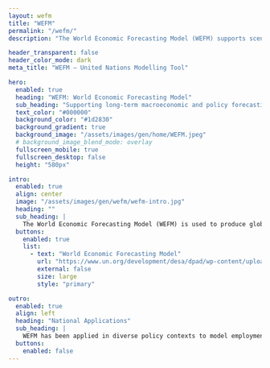 ```yaml
---
layout: wefm
title: "WEFM"
permalink: "/wefm/"
description: "The World Economic Forecasting Model (WEFM) supports scenario-based macroeconomic forecasting and long-term planning."

header_transparent: false
header_color_mode: dark
meta_title: "WEFM – United Nations Modelling Tool"

hero:
  enabled: true
  heading: "WEFM: World Economic Forecasting Model"
  sub_heading: "Supporting long-term macroeconomic and policy forecasting through integrated modelling techniques."
  text_color: "#000000"
  background_color: "#1d2830"
  background_gradient: true
  background_image: "/assets/images/gen/home/WEFM.jpeg"
  # background_image_blend_mode: overlay
  fullscreen_mobile: true
  fullscreen_desktop: false
  height: "580px"

intro:
  enabled: true
  align: center
  image: "/assets/images/gen/wefm/wefm-intro.jpg"
  heading: ""
  sub_heading: |
    The World Economic Forecasting Model (WEFM) is used to produce globally consistent short-term projections at the country level. It was developed by the Development Analysis and Policy Division of the United Nations Department of Economic and Social Affairs. The model allows users to specify alternative assumptions about future economic contexts and policy responses across groups of countries and to trace macroeconomic outcomes over short-, medium-, and long-term timescales. WEFM is designed to simulate the macroeconomic impacts on countries and regions of exogenous shocks to the global economy, including potential effects of major shifts in market confidence (such as reversals following asset price bubbles), changes in international trade and financial regulation, and the spillover effects of significant policy changes in major economies.
  buttons:
    enabled: true
    list:
      - text: "World Economic Forecasting Model"
        url: "https://www.un.org/development/desa/dpad/wp-content/uploads/sites/45/publication/2016_Apr_WorldEconomicForecastingModel.pdf"
        external: false
        size: large
        style: "primary"

outro:
  enabled: true
  align: left
  heading: "National Applications"
  sub_heading: |
    WEFM has been applied in diverse policy contexts to model employment strategies, industrial development scenarios, and fiscal sustainability. It supports decision-makers in planning for economic resilience and structural transformation.
  buttons:
    enabled: false
---
```

